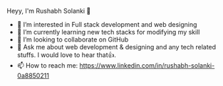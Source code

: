 Heyy, I'm Rushabh Solanki 👋 

- 👀 I’m interested in Full stack development and web designing
- 🌱 I’m currently learning new tech stacks for modifying my skill
- 💞️ I’m looking to collaborate on GitHub
- 💬 Ask me about web development & designing and any tech related stuffs. I would love to hear that👍. 
- 📫 How to reach me: https://www.linkedin.com/in/rushabh-solanki-0a8850211

<!---
Rushabh1221/Rushabh1221 is a ✨ special ✨ repository because its `README.md` (this file) appears on your GitHub profile.
You can click the Preview link to take a look at your changes.
--->
